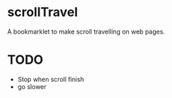 # scrollTravel
A bookmarklet to make scroll travelling on web pages.

# TODO

- Stop when scroll finish
- go slower
